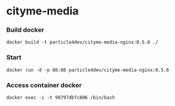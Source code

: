 # cityme-media

### Build docker

`docker build -t particle4dev/cityme-media-nginx:0.5.0 ./`

### Start

`docker run -d -p 80:80 particle4dev/cityme-media-nginx:0.5.0`

### Access container docker

`docker exec -i -t 90797dbfc806 /bin/bash`